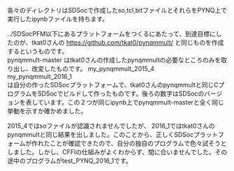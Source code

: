 各々のディレクトリはSDSocで作成したso,tcl,bitファイルとそれらをPYNQ上で実行したipynbファイルを持ちます。

../SDSocPFM以下にあるプラットフォームをつくるにあたって、到達目標にしたのが、tkat0さんの
https://github.com/tkat0/pynqmmult/
と同じものを作成するというものです。  
pynqmmult-master はtkat0さんの作成したpynqmmultの必要なところのみを取り出し、改変したものです。
my_pynqmmult_2015_4  
my_pynqmmult_2016_1  
は自分の作ったSDSocプラットフォームで、tkat0さんのpynqmmultと同じCプログラムをSDSocでビルドして作ったものです。後ろの数字はSDSocのバージョンを表しています。この２つが同じipynb上でpynqmmult-masterと全く同じ挙動を示すか確かめました。

2015_4ではsoファイルが認識されませんでしたが、 2016_1ではtkat0さんのpynqmmultと同じ結果を出しました。このことから、正しくSDSocプラットフォームが作れたことが確認できたので、自分の独自のプログラムで色々試そうとしました。しかし、CFFIの仕組みがよくわからず、間に合いませんでした。その途中のプログラムがtest_PYNQ_2016_1です。
